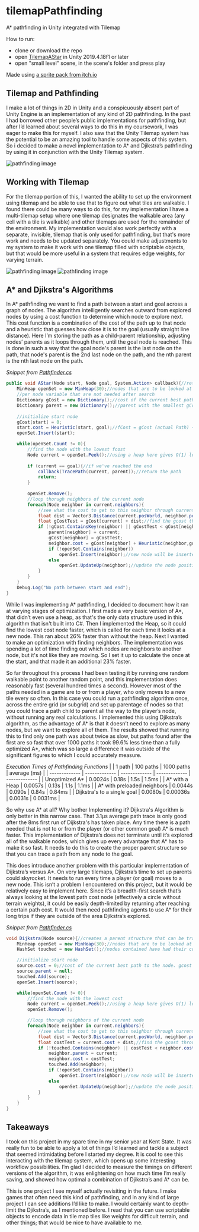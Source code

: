 # tilemapPathfinding
A* pathfinding in Unity integrated with Tilemap
 
 How to run:
 - clone or download the repo
 - open [TilemapAStar](TilemapAStar) in Unity 2019.4.18f1 or later
 - open "small level" scene, in the scene's folder and press play

Made using [a sprite pack from itch.io](https://0x72.itch.io/16x16-dungeon-tileset)
 
## Tilemap and Pathfinding

I make a lot of things in 2D in Unity and a conspicuously absent part of Unity Engine is an implementation of any kind of 2D pathfinding. In the past I had borrowed other people’s public implementations for pathfinding, but after I’d learned about several ways to do this in my coursework, I was eager to make this for myself. I also saw that the Unity Tilemap system has the potential to be an amazing tool to handle some aspects of this system. So i decided to make a novel implementation to A* and Djikstra’s pathfinding by using it in conjunction with the Unity Tilemap system.

![pathfinding image](images/pathfinding1.png)

## Working with Tilemap

For the tilemap portion of this, I wanted the ability to set up the environment using tilemap and be able to use that to figure out what tiles are walkable. I found there could be many ways to do this, for my implementation I have a multi-tilemap setup where one tilemap designates the walkable area (any cell with a tile is walkable) and other tilemaps are used for the remainder of the environment. My implementation would also work perfectly with a separate, invisible, tilemap that is only used for pathfinding, but that's more work and needs to be updated separately. You could make adjustments to my system to make it work with one tilemap filled with scriptable objects, but that would be more useful in a system that requires edge weights, for varying terrain.

![pathfinding image](images/pathfinding2.png)
![pathfinding image](images/pathfinding3.png)

## A* and Djikstra's Algorithms

In A* pathfinding we want to find a path between a start and goal across a graph of nodes. The algorithm intelligently searches outward from explored nodes by using a cost function to determine which node to explore next. This cost function is a combination of the cost of the path up to that node and a heuristic that guesses how close it is to the goal (usually straight line distance). Here I’m storing the path as a child-parent relationship, adjusting nodes’ parents as it loops through them, until the goal node is reached. This is done in such a way that the goal node's parent is the last node on the path, that node's parent is the 2nd last node on the path, and the nth parent is the nth last node on the path.

*Snippet from [Pathfinder.cs](TilemapAStar/Assets/Scripts/Pathfinder.cs)*

```C#
public void AStar(Node start, Node goal, System.Action> callback){//return a path on the grid to the callback, from start to goal
    MinHeap openSet = new MinHeap(30);//nodes that are to be looked at
    //per node variable that are not needed after search
    Dictionary gCost = new Dictionary();//cost of the current best path to the node. gcost = parent.gcost + distance(parent, node)
    Dictionary parent = new Dictionary();//parent with the smallest gCost
    
    //initialize start node
    gCost[start] = 0;
    start.cost = Heuristic(start, goal);//fCost = gCost (actual Path) + hCost (estimated distance to goal)
    openSet.Insert(start);

    while(openSet.Count != 0){
        //find the node with the lowest fcost
        Node current = openSet.Peek();//using a heap here gives O(1) look up
        
        if (current == goal){//if we've reached the end
            callback(TracePath(current, parent));//return the path
            return;
        }
        
        openSet.Remove();
        //loop thorugh neighbors of the current node
        foreach(Node neighbor in current.neighbors){
            //see what the cost to get to this neighbor through current would be. Current cost plus cost to get to neighbor. 
            float dist = Vector3.Distance(current.posWorld, neighbor.posWorld);//returns 1 for straight and 1.5 for corners.
            float gCostTest = gCost[current] + dist;//find the gcost through current
            if (!gCost.ContainsKey(neighbor) || gCostTest < gCost[neighbor]){//if this is a better path than this node has, make this its parent
                parent[neighbor] = current;
                gCost[neighbor] = gCostTest;
                neighbor.cost = gCost[neighbor] + Heuristic(neighbor,goal);//fCost
                if (!openSet.Contains(neighbor))
                    openSet.Insert(neighbor);//new node will be inserted and sorted up
                else
                    openSet.UpdateUp(neighbor);//update the node position in the heap since its compare value changed
            }
        }
    }
    Debug.Log("No path between start and end");
}
```

While I was implementing A* pathfinding, I decided to document how it ran at varying stages of optimization. I first made a very basic version of A*, that didn’t even use a heap, as that's the only data structure used in this algorithm that isn't built into C#. Then I implemented the Heap, so it could find the lowest cost node faster, which is called for each time it looks at a new node. This ran about 26% faster than without the heap. Next I wanted to make an optimization with finding neighbors. The implementation was spending a lot of time finding out which nodes are neighbors to another node, but it's not like they are moving. So I set it up to calculate the once at the start, and that made it an additional 23% faster.

So far throughout this process I had been testing it by running one random walkable point to another random point, and this implementation does reasonably fast (several hundred times a second). However most of the paths needed in a game are to or from a player, who only moves to a new tile every so often. In this case you could run a pathfinding algorithm once, across the entire grid (or subgrid) and set up parentage of nodes so that you could trace a path child to parent all the way to the player’s node, without running any real calculations. I implemented this using Djikstra’s algorithm, as the advantage of A* is that it doesn’t need to explore as many nodes, but we want to explore all of them. The results showed that running this to find only one path was about twice as slow, but paths found after the first are so fast that over 1000 paths it took 99.6% less time than a fully optimized A*, which was so large a difference it was outside of the significant figures to which I could accurately measure.

*Execution Times of Pathfinding Functions*
|               | 1 path | 100 paths | 1000 paths | average (ms) |
| ------------- | ------------- | ------------- | ------------- | ------------- |
| Unoptimized A*  | 0.0024s  | 0.18s  | 1.5s  | 1.5ms  | 
| A* with a Heap  | 0.0057s  | 0.13s  | 1.1s  | 1.1ms  | 
| A* with preloaded neighbors  | 0.0044s  | 0.090s  | 0.84s | 0.84ms  | 
| Dijkstra's to a single goal  | 0.0080s  | 0.00036s  | 0.0031s  | 	0.0031ms  | 

So why use A* at all? Why bother Implementing it? Dijkstra's Algorithm is only better in this narrow case. That 3.1μs average path trace is only good after the 8ms first run of Dijkstra's has taken place. Any time there is a path needed that is not to or from the player (or other common goal) A* is much faster. This implementation of Dijkstra’s does not terminate until it’s explored all of the walkable nodes, which gives up every advantage that A* has to make it so fast. It needs to do this to create the proper parent structure so that you can trace a path from any node to the goal.

This does introduce another problem with this particular implementation of Dijkstra’s versus A*. On very large tilemaps, Djikstra’s time to set up parents could skyrocket. It needs to run every time a player (or goal) moves to a new node. This isn’t a problem I encountered on this project, but it would be relatively easy to implement here. Since it’s a breadth-first search that’s always looking at the lowest path cost node (effectively a circle without terrain weights), it could be easily depth-limited by returning after reaching a certain path cost. It would then need pathfinding agents to use A* for their long trips if they are outside of the area Djikstra’s explored.

*Snippet from [Pathfinder.cs](TilemapAStar/Assets/Scripts/Pathfinder.cs)*

```C#
void Dijkstra(Node source){//creates a parent structure that can be traced to find a path to one location (the player)
    MinHeap openSet = new MinHeap(30);//nodes that are to be looked at
    HashSet touched = new HashSet();//nodes contained have had their costs set. Alternative to resetting all the costs

    //initialize start node
    source.cost = 0;//cost of the current best path to the node. gcost = parent.gcost + distance(parent, node)
    source.parent = null;
    touched.Add(source);
    openSet.Insert(source);

    while(openSet.Count != 0){
        //find the node with the lowest cost
        Node current = openSet.Peek();//using a heap here gives O(1) look up
        openSet.Remove();

        //loop thorugh neighbors of the current node
        foreach(Node neighbor in current.neighbors){
            //see what the cost to get to this neighbor through current would be. Current cost plus cost to get to neighbor. 
            float dist = Vector3.Distance(current.posWorld, neighbor.posWorld);//returns 1 for straight and 1.5 for corners.
            float costTest = current.cost + dist;//find the gcost through current
            if (!touched.Contains(neighbor) || costTest < neighbor.cost){//if this is a better path than this node has, make this its parent
                neighbor.parent = current;
                neighbor.cost = costTest;
                touched.Add(neighbor);
                if (!openSet.Contains(neighbor))
                    openSet.Insert(neighbor);//new node will be inserted and sorted up
                else
                    openSet.UpdateUp(neighbor);//update the node position in the heap since its compare value changed
            }
        }
    }
}
```

## Takeaways

I took on this project in my spare time in my senior year at Kent State. It was really fun to be able to apply a lot of things I’d learned and tackle a subject that seemed intimidating before I started my degree. It is cool to see this interacting with the tilemap system, which opens up some interesting workflow possibilities. I’m glad I decided to measure the timings on different versions of the algorithm, it was enlightening on how much time I’m really saving, and showed how optimal a combination of Djikstra’s and A* can be.

This is one project I see myself actually revisiting in the future. I make games that often need this kind of pathfinding, and in any kind of large project I can see additions I’d like to make. I would certainly want to depth-limit the Djikstra’s, as I mentioned before. I read that you can use scriptable objects to encode data in tile map tiles like weights for difficult terrain, and other things; that would be nice to have available to me.
